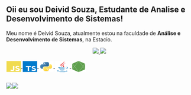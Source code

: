 ## Oii eu sou Deivid Souza, Estudante de Analise e Desenvolvimento de Sistemas!

Meu nome é Deivid Souza, atualmente estou na faculdade de **Análise e Desenvolvimento de Sistemas**, na Estacio.
<div align="center">
  <a href="https://github.com/DeividSouzaGIT">
  <img height="180em" src="https://github-readme-stats.vercel.app/api?username=DeividSouzaGIT&show_icons=true&theme=chartreuse-dark&include_all_commits=true&count_private=true"/>
  <img height="180em" src="https://github-readme-stats.vercel.app/api/top-langs/?username=DeividSouzaGIT&layout=compact&langs_count=7&theme=chartreuse-dark"/>
</div>
 <div style="display: inline_block"><br>
  <img align="center" alt="Deivid-Js" height="30" width="40" src="https://raw.githubusercontent.com/devicons/devicon/master/icons/javascript/javascript-plain.svg">
  <img align="center" alt="Deivid-Ts" height="30" width="40" src="https://raw.githubusercontent.com/devicons/devicon/master/icons/typescript/typescript-plain.svg">
  <img align="center" alt="Deivid-Python" height="30" width="40" src="https://raw.githubusercontent.com/devicons/devicon/master/icons/python/python-original.svg">
  <img align="center" alt="Deivid-Java" height="30" width="40" src="https://github.com/devicons/devicon/blob/master/icons/java/java-original.svg">
  <img align="center" alt="Deivid-Node" height="30" width="40" src="https://github.com/devicons/devicon/blob/master/icons/nodejs/nodejs-plain.svg">
</div>
  
  ##
  
 <div>   
  <a href="https://instagram.com/deividpy" target="_blank"><img src="https://img.shields.io/badge/-Instagram-%23E4405F?style=for-the-badge&logo=instagram&logoColor=white" 
                                                                      
  <a href="https://www.linkedin.com/in/" target="_blank"><img src="https://img.shields.io/badge/-LinkedIn-%230077B5?style=for-the-badge&logo=linkedin&logoColor=white" target="_blank"></a> 

</div>
